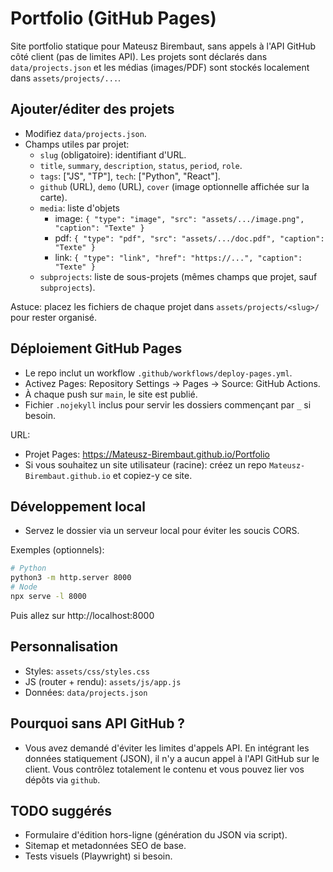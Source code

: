 # Portfolio (GitHub Pages)

Site portfolio statique pour Mateusz Birembaut, sans appels à l'API GitHub côté client (pas de limites API). Les projets sont déclarés dans `data/projects.json` et les médias (images/PDF) sont stockés localement dans `assets/projects/...`.

## Ajouter/éditer des projets
- Modifiez `data/projects.json`.
- Champs utiles par projet:
  - `slug` (obligatoire): identifiant d'URL.
  - `title`, `summary`, `description`, `status`, `period`, `role`.
  - `tags`: ["JS", "TP"], `tech`: ["Python", "React"].
  - `github` (URL), `demo` (URL), `cover` (image optionnelle affichée sur la carte).
  - `media`: liste d'objets
    - image: `{ "type": "image", "src": "assets/.../image.png", "caption": "Texte" }`
    - pdf: `{ "type": "pdf", "src": "assets/.../doc.pdf", "caption": "Texte" }`
    - link: `{ "type": "link", "href": "https://...", "caption": "Texte" }`
  - `subprojects`: liste de sous-projets (mêmes champs que projet, sauf `subprojects`).

Astuce: placez les fichiers de chaque projet dans `assets/projects/<slug>/` pour rester organisé.

## Déploiement GitHub Pages
- Le repo inclut un workflow `.github/workflows/deploy-pages.yml`.
- Activez Pages: Repository Settings → Pages → Source: GitHub Actions.
- À chaque push sur `main`, le site est publié.
- Fichier `.nojekyll` inclus pour servir les dossiers commençant par `_` si besoin.

URL:
- Projet Pages: https://Mateusz-Birembaut.github.io/Portfolio
- Si vous souhaitez un site utilisateur (racine): créez un repo `Mateusz-Birembaut.github.io` et copiez-y ce site.

## Développement local
- Servez le dossier via un serveur local pour éviter les soucis CORS.

Exemples (optionnels):
```bash
# Python
python3 -m http.server 8000
# Node
npx serve -l 8000
```
Puis allez sur http://localhost:8000

## Personnalisation
- Styles: `assets/css/styles.css`
- JS (router + rendu): `assets/js/app.js`
- Données: `data/projects.json`

## Pourquoi sans API GitHub ?
- Vous avez demandé d'éviter les limites d'appels API. En intégrant les données statiquement (JSON), il n'y a aucun appel à l'API GitHub sur le client. Vous contrôlez totalement le contenu et vous pouvez lier vos dépôts via `github`.

## TODO suggérés
- Formulaire d'édition hors-ligne (génération du JSON via script).
- Sitemap et metadonnées SEO de base.
- Tests visuels (Playwright) si besoin.
